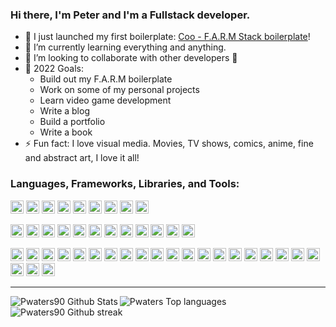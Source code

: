 ### Hi there, I'm Peter and I'm a Fullstack developer. 

- 🔭 I just launched my first boilerplate: [Coo - F.A.R.M Stack boilerplate](https://github.com/Pwaters90/Coo)!
- 🌱 I’m currently learning everything and anything.
- 👯 I’m looking to collaborate with other developers 🤝
- 🥅 2022 Goals: 
    - Build out my F.A.R.M boilerplate
    - Work on some of my personal projects
    - Learn video game development
    - Write a blog
    - Build a portfolio
    - Write a book
- ⚡ Fun fact: I love visual media. Movies, TV shows, comics, anime, fine and abstract art, I love it all!


### Languages, Frameworks, Libraries, and Tools:
<a href="https://developer.mozilla.org/en-US/docs/Web/JavaScript" title="JavaScript"><img src="https://github.com/get-icon/geticon/raw/master/icons/javascript.svg" alt="JavaScript" width="21px" height="21px"></a>
<a href="https://www.typescriptlang.org/" title="Typescript"><img src="https://github.com/get-icon/geticon/raw/master/icons/typescript-icon.svg" alt="Typescript" width="21px" height="21px"></a>
<a href="https://www.python.org/" title="Python"><img src="https://github.com/get-icon/geticon/raw/master/icons/python.svg" alt="Python" width="21px" height="21px"></a>
<a href="https://csharp.net/" title="C#"><img src="https://github.com/get-icon/geticon/raw/master/icons/c-sharp.svg" alt="C#" width="21px" height="21px"></a>
<a href="https://isocpp.org/" title="C++"><img src="https://github.com/get-icon/geticon/raw/master/icons/c-plusplus.svg" alt="C++" width="21px" height="21px"></a>
<a href="https://php.net/" title="PHP"><img src="https://github.com/get-icon/geticon/raw/master/icons/php.svg" alt="PHP" width="21px" height="21px"></a>
<a href="https://www.java.com/" title="Java"><img src="https://github.com/get-icon/geticon/raw/master/icons/java.svg" alt="Java" width="21px" height="21px"></a>
<a href="https://dev.mysql.com/" title="MySQL"><img src="https://github.com/get-icon/geticon/raw/master/icons/mysql.svg" alt="MySQL" width="21px" height="21px"></a>
<a href="https://www.mongodb.org/" title="MongoDB"><img src="https://github.com/get-icon/geticon/raw/master/icons/mongodb-icon.svg" alt="MongoDB" width="21px" height="21px"></a>

<a href="https://nodejs.org/" title="Node.js"><img src="https://github.com/get-icon/geticon/raw/master/icons/nodejs-icon.svg" alt="Node.js" width="21px" height="21px"></a>
<a href="https://reactjs.org/" title="React"><img src="https://github.com/get-icon/geticon/raw/master/icons/react.svg" alt="React" width="21px" height="21px"></a>
<a href="https://webpack.js.org/" title="webpack"><img src="https://github.com/get-icon/geticon/raw/master/icons/webpack.svg" alt="webpack" width="21px" height="21px"></a>
<a href="https://babeljs.io/" title="Babel"><img src="https://github.com/get-icon/geticon/raw/master/icons/babel.svg" alt="Babel" width="21px" height="21px"></a>
<a href="https://vuejs.org/" title="Vue.js"><img src="https://github.com/get-icon/geticon/raw/master/icons/vue.svg" alt="Vue.js" width="21px" height="21px"></a>
<a href="https://jquery.com/" title="jQuery"><img src="https://github.com/get-icon/geticon/raw/master/icons/jquery-icon.svg" alt="jQuery" width="21px" height="21px"></a>
<a href="https://flask.pocoo.org/" title="Flask"><img src="https://github.com/get-icon/geticon/raw/master/icons/flask.svg" alt="Flask" width="21px" height="21px"></a>
<a href="https://www.djangoproject.com/" title="Django"><img src="https://github.com/get-icon/geticon/raw/master/icons/django.svg" alt="Django" width="21px" height="21px"></a>
<a href="https://www.w3.org/TR/html5/" title="HTML5"><img src="https://github.com/get-icon/geticon/raw/master/icons/html-5.svg" alt="HTML5" width="21px" height="21px"></a>
<a href="https://www.w3.org/TR/CSS/" title="CSS3"><img src="https://github.com/get-icon/geticon/raw/master/icons/css-3.svg" alt="CSS3" width="21px" height="21px"></a>
<a href="https://getbootstrap.com/" title="Bootstrap"><img src="https://github.com/get-icon/geticon/raw/master/icons/bootstrap.svg" alt="Bootstrap" width="21px" height="21px"></a>
<a href="https://material-ui.com/" title="Material UI"><img src="https://github.com/get-icon/geticon/raw/master/icons/material-ui.svg" alt="Material UI" width="21px" height="21px"></a>

<a href="https://en.wikipedia.org/wiki/Terminal_emulator" title="Terminal"><img src="https://github.com/get-icon/geticon/raw/master/icons/terminal.svg" alt="Terminal" width="21px" height="21px"></a>
<a href="https://code.visualstudio.com/" title="Visual Studio Code"><img src="https://github.com/get-icon/geticon/raw/master/icons/visual-studio-code.svg" alt="Visual Studio Code" width="21px" height="21px"></a>
<a href="https://www.adobe.com/products/illustrator.html" title="Adobe Illustrator"><img src="https://github.com/get-icon/geticon/raw/master/icons/adobe-illustrator.svg" alt="Adobe Illustrator" width="21px" height="21px"></a>
<a href="https://www.adobe.com/products/photoshop.html" title="Adobe Photoshop"><img src="https://github.com/get-icon/geticon/raw/master/icons/adobe-photoshop.svg" alt="Adobe Photoshop" width="21px" height="21px"></a>
<a href="https://www.adobe.com/products/xd.html" title="Adobe XD"><img src="https://github.com/get-icon/geticon/raw/master/icons/adobe-xd.svg" alt="Adobe XD" width="21px" height="21px"></a>
<a href="https://www.adobe.com/products/premiere.html" title="Adobe Premiere Pro"><img src="https://github.com/get-icon/geticon/raw/master/icons/adobe-premiere_pro.svg" alt="Adobe Premiere Pro" width="21px" height="21px"></a>
<a href="https://www.adobe.com/products/aftereffects.html" title="Adobe After Effects"><img src="https://github.com/get-icon/geticon/raw/master/icons/adobe-after_effects.svg" alt="Adobe After Effects" width="21px" height="21px"></a>
<a href="https://www.adobe.com/products/indesign.html" title="Adobe InDesign"><img src="https://github.com/get-icon/geticon/raw/master/icons/adobe-indesign.svg" alt="Adobe InDesign" width="21px" height="21px"></a>
<a href="https://www.adobe.com/products/audition.html" title="Adobe Audition"><img src="https://github.com/get-icon/geticon/raw/master/icons/adobe-audition.svg" alt="Adobe Audition" width="21px" height="21px"></a>
<a href="https://aws.amazon.com/s3/" title="AWS S3"><img src="https://github.com/get-icon/geticon/raw/master/icons/aws-s3.svg" alt="AWS S3" width="21px" height="21px"></a>
<a href="https://aws.amazon.com/route53/" title="AWS Route 53"><img src="https://github.com/get-icon/geticon/raw/master/icons/aws-route53.svg" alt="AWS Route 53" width="21px" height="21px"></a>
<a href="https://aws.amazon.com/cloudfront/" title="AWS CloudFront"><img src="https://github.com/get-icon/geticon/raw/master/icons/aws-cloudfront.svg" alt="AWS CloudFront" width="21px" height="21px"></a>
<a href="https://aws.amazon.com/cloudwatch/" title="AWS CloudWatch"><img src="https://github.com/get-icon/geticon/raw/master/icons/aws-cloudwatch.svg" alt="AWS CloudWatch" width="21px" height="21px"></a>
<a href="https://aws.amazon.com/ec2/" title="AWS EC2"><img src="https://github.com/get-icon/geticon/raw/master/icons/aws-ec2.svg" alt="AWS EC2" width="21px" height="21px"></a>
<a href="https://aws.amazon.com/lambda/" title="AWS Lambda"><img src="https://github.com/get-icon/geticon/raw/master/icons/aws-lambda.svg" alt="AWS Lambda" width="21px" height="21px"></a>
<a href="https://aws.amazon.com/rds/" title="AWS RDS"><img src="https://github.com/get-icon/geticon/raw/master/icons/aws-rds.svg" alt="AWS RDS" width="21px" height="21px"></a>
<a href="https://www.apache.org/" title="Apache"><img src="https://github.com/get-icon/geticon/raw/master/icons/apache.svg" alt="Apache" width="21px" height="21px"></a>
<a href="https://www.microsoft.com/windows" title="Windows"><img src="https://github.com/get-icon/geticon/raw/master/icons/microsoft-windows.svg" alt="Windows" width="21px" height="21px"></a>
<a href="https://www.ubuntu.com/" title="Ubuntu"><img src="https://github.com/get-icon/geticon/raw/master/icons/ubuntu.svg" alt="Ubuntu" width="21px" height="21px"></a>
<a href="https://www.docker.com/" title="docker"><img src="https://github.com/get-icon/geticon/raw/master/icons/docker-icon.svg" alt="docker" width="21px" height="21px"></a>
<a href="https://discordapp.com/" title="Discord"><img src="https://github.com/get-icon/geticon/raw/master/icons/discord.svg" alt="Discord" width="21px" height="21px"></a>
<a href="https://slack.com/" title="slack"><img src="https://github.com/get-icon/geticon/raw/master/icons/slack-icon.svg" alt="slack" width="21px" height="21px"></a>
<a href="https://cassandra.apache.org/" title="Cassandra"><img src="https://github.com/get-icon/geticon/raw/master/icons/cassandra.svg" alt="Cassandra" width="21px" height="21px"></a>

---
<img align="left" alt="Pwaters90 Github Stats" src="https://github-readme-stats.vercel.app/api?username=Pwaters90&show_icons=true&hide_border=true&count_private=true&theme=radical">
<img align="left" alt="Pwaters Top languages" src="https://github-readme-stats.vercel.app/api/top-langs/?username=Pwaters90&langs_count=8&theme=radical&hide_border=true&count_private=true">

<img align="left" alt="Pwaters90 Github streak" src="http://github-readme-streak-stats.herokuapp.com?user=Pwaters90&theme=radical&hide_border=true&date_format=j%20M%5B%20Y%5D">


